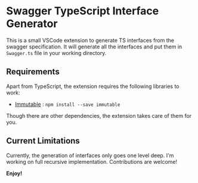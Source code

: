 # Swagger TypeScript Interface Generator

This is a small VSCode extension to generate TS interfaces from the swagger specification. It will generate all the interfaces and put them in `Swagger.ts` file in your working directory.

## Requirements

Apart from TypeScript, the extension requires the following libraries to work:
- [Immutable](https://facebook.github.io/immutable-js) : `npm install --save immutable`

Though there are other dependencies, the extension takes care of them for you.

## Current Limitations

Currently, the generation of interfaces only goes one level deep. I'm working on full recursive implementation. Contributions are welcome!


**Enjoy!**
